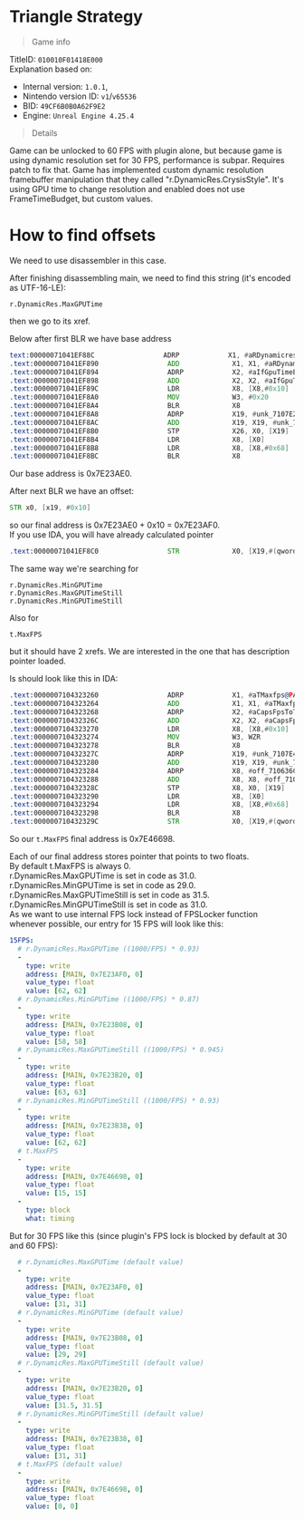 # Triangle Strategy

> Game info

TitleID: `010010F01418E000`<br>
Explanation based on:
- Internal version: `1.0.1`, 
- Nintendo version ID: `v1`/`v65536`
- BID: `49CF6B0B0A62F9E2`
- Engine: `Unreal Engine 4.25.4`

> Details

Game can be unlocked to 60 FPS with plugin alone, but because game is using dynamic resolution set for 30 FPS, performance is subpar. Requires patch to fix that.
Game has implemented custom dynamic resolution framebuffer manipulation that they called "r.DynamicRes.CrysisStyle". It's using GPU time to change resolution and enabled does not use FrameTimeBudget, but custom values.

# How to find offsets

We need to use disassembler in this case.

After finishing disassembling main, we need to find this string (it's encoded as UTF-16-LE):
```
r.DynamicRes.MaxGPUTime
```

then we go to its xref.

Below after first BLR we have base address
```asm
text:00000071041EF88C                 ADRP            X1, #aRDynamicresMax_1@PAGE ; "r.DynamicRes.MaxGPUTime"
.text:00000071041EF890                 ADD             X1, X1, #aRDynamicresMax_1@PAGEOFF ; "r.DynamicRes.MaxGPUTime"
.text:00000071041EF894                 ADRP            X2, #aIfGpuTimeExcee@PAGE ; "If GPU time exceeds this value, we star"...
.text:00000071041EF898                 ADD             X2, X2, #aIfGpuTimeExcee@PAGEOFF ; "If GPU time exceeds this value, we star"...
.text:00000071041EF89C                 LDR             X8, [X8,#0x10]
.text:00000071041EF8A0                 MOV             W3, #0x20
.text:00000071041EF8A4                 BLR             X8
.text:00000071041EF8A8                 ADRP            X19, #unk_7107E23AE0@PAGE
.text:00000071041EF8AC                 ADD             X19, X19, #unk_7107E23AE0@PAGEOFF
.text:00000071041EF8B0                 STP             X26, X0, [X19]
.text:00000071041EF8B4                 LDR             X8, [X0]
.text:00000071041EF8B8                 LDR             X8, [X8,#0x68]
.text:00000071041EF8BC                 BLR             X8
```

Our base address is 0x7E23AE0.

After next BLR we have an offset:
```asm
STR x0, [x19, #0x10]
```
so our final address is 0x7E23AE0 + 0x10 = 0x7E23AF0.<br>
If you use IDA, you will have already calculated pointer
```asm
.text:00000071041EF8C0                 STR             X0, [X19,#(qword_7107E23AF0 - 0x7107E23AE0)]
```

The same way we're searching for 
```
r.DynamicRes.MinGPUTime
r.DynamicRes.MaxGPUTimeStill
r.DynamicRes.MinGPUTimeStill
```
Also for
```
t.MaxFPS
```
but it should have 2 xrefs. We are interested in the one that has description pointer loaded.

Is should look like this in IDA:
```asm
.text:0000007104323260                 ADRP            X1, #aTMaxfps@PAGE ; "t.MaxFPS"
.text:0000007104323264                 ADD             X1, X1, #aTMaxfps@PAGEOFF ; "t.MaxFPS"
.text:0000007104323268                 ADRP            X2, #aCapsFpsToTheGi@PAGE ; "Caps FPS to the given value.  Set to <="...
.text:000000710432326C                 ADD             X2, X2, #aCapsFpsToTheGi@PAGEOFF ; "Caps FPS to the given value.  Set to <="...
.text:0000007104323270                 LDR             X8, [X8,#0x10]
.text:0000007104323274                 MOV             W3, WZR
.text:0000007104323278                 BLR             X8
.text:000000710432327C                 ADRP            X19, #unk_7107E46688@PAGE
.text:0000007104323280                 ADD             X19, X19, #unk_7107E46688@PAGEOFF
.text:0000007104323284                 ADRP            X8, #off_710636C960@PAGE
.text:0000007104323288                 ADD             X8, X8, #off_710636C960@PAGEOFF
.text:000000710432328C                 STP             X8, X0, [X19]
.text:0000007104323290                 LDR             X8, [X0]
.text:0000007104323294                 LDR             X8, [X8,#0x68]
.text:0000007104323298                 BLR             X8
.text:000000710432329C                 STR             X0, [X19,#(qword_7107E46698 - 0x7107E46688)]
```
So our `t.MaxFPS` final address is 0x7E46698.

Each of our final address stores pointer that points to two floats. <br>
By default t.MaxFPS is always 0. <br>
r.DynamicRes.MaxGPUTime is set in code as 31.0.<br>
r.DynamicRes.MinGPUTime is set in code as 29.0.<br>
r.DynamicRes.MaxGPUTimeStill is set in code as 31.5.<br>
r.DynamicRes.MinGPUTimeStill is set in code as 31.0.<br>
As we want to use internal FPS lock instead of FPSLocker function whenever possible, our entry for 15 FPS will look like this:
```yaml
15FPS:
  # r.DynamicRes.MaxGPUTime ((1000/FPS) * 0.93)
  -
    type: write
    address: [MAIN, 0x7E23AF0, 0]
    value_type: float
    value: [62, 62]
  # r.DynamicRes.MinGPUTime ((1000/FPS) * 0.87)
  -
    type: write
    address: [MAIN, 0x7E23B08, 0]
    value_type: float
    value: [58, 58]
  # r.DynamicRes.MaxGPUTimeStill ((1000/FPS) * 0.945)
  -
    type: write
    address: [MAIN, 0x7E23B20, 0]
    value_type: float
    value: [63, 63]
  # r.DynamicRes.MinGPUTimeStill ((1000/FPS) * 0.93)
  -
    type: write
    address: [MAIN, 0x7E23B38, 0]
    value_type: float
    value: [62, 62]
  # t.MaxFPS
  -
    type: write
    address: [MAIN, 0x7E46698, 0]
    value_type: float
    value: [15, 15]
  -
    type: block
    what: timing

```
But for 30 FPS like this (since plugin's FPS lock is blocked by default at 30 and 60 FPS):
```yaml
  # r.DynamicRes.MaxGPUTime (default value)
  -
    type: write
    address: [MAIN, 0x7E23AF0, 0]
    value_type: float
    value: [31, 31]
  # r.DynamicRes.MinGPUTime (default value)
  -
    type: write
    address: [MAIN, 0x7E23B08, 0]
    value_type: float
    value: [29, 29]
  # r.DynamicRes.MaxGPUTimeStill (default value)
  -
    type: write
    address: [MAIN, 0x7E23B20, 0]
    value_type: float
    value: [31.5, 31.5]
  # r.DynamicRes.MinGPUTimeStill (default value)
  -
    type: write
    address: [MAIN, 0x7E23B38, 0]
    value_type: float
    value: [31, 31]
  # t.MaxFPS (default value)
  -
    type: write
    address: [MAIN, 0x7E46698, 0]
    value_type: float
    value: [0, 0]

```
